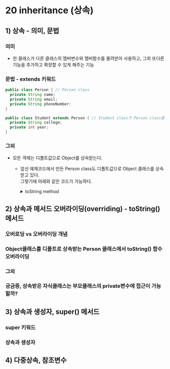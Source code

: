 # 20 inheritance (상속)
## 1) 상속 - 의미, 문법
### 의미
- 한 클래스가 다른 클래스의 멤버변수와 멤버함수를 물려받아 사용하고, 그외 또다른 기능을 추가하고 확장할 수 있게 해주는 기능
### 문법 - extends 키워드
``` java
public class Person { // Person class
  private String name;
  private String email;
  private String phoneNumber;
}

public class Student extends Person { // Student class가 Person class를 상속받는다
  private String college;
  private int year;
}
```

### 그외
- 모든 객체는 디폴트값으로 Object를 상속받는다.
  - 앞선 예제코드에서 만든 Person class도 디폴트값으로 Object 클래스를 상속받고 있다. </br>
    그렇기에 아래와 같은 코드가 가능하다.
    <details>
      <summary>toString method</summary>
      
      ```java
      Person person = new Person();
      person.toString();
      // Object 클래스에 있는 toString method를 불러온 것.
      ```
    </details>

## 2) 상속과 메서드 오버라이딩(overriding) - toString() 메서드
### 오버로딩 vs 오버라이딩 개념
### Object클래스를 디폴트로 상속받는 Person 클래스에서 toString() 함수 오버라이딩
### 그외
### 궁금증, 상속받은 자식클래스는 부모클래스의 private변수에 접근이 가능할까?

## 3) 상속과 생성자, super() 메서드
### super 키워드
### 상속과 생성자

## 4) 다중상속, 참조변수
